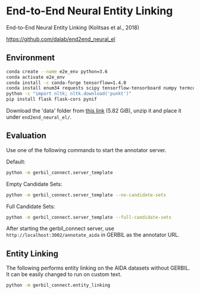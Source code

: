 # End-to-End Neural Entity Linking

End-to-End Neural Entity Linking (Kolitsas et al., 2018)

<https://github.com/dalab/end2end_neural_el>

## Environment

```bash
conda create --name e2e_env python=3.6
conda activate e2e_env
conda install -c conda-forge tensorflow=1.4.0
conda install enum34 requests scipy tensorflow-tensorboard numpy termcolor gensim nltk
python -c "import nltk; nltk.download('punkt')"
pip install flask flask-cors pynif
```

Download the 'data' folder from [this link](https://drive.google.com/file/d/1OSKvIiXHVVaWUhQ1-fpvePTBQfgMT6Ps/view?usp=sharing) (5.82 GiB), unzip it and place it under `end2end_neural_el/`.

## Evaluation

Use one of the following commands to start the annotator server.

Default:

```bash
python -m gerbil_connect.server_template
```

Empty Candidate Sets:

```bash
python -m gerbil_connect.server_template --no-candidate-sets
```

Full Candidate Sets:

```bash
python -m gerbil_connect.server_template --full-candidate-sets
```

After starting the gerbil_connect server, use `http://localhost:3002/annotate_aida` in GERBIL as the annotator URL.

## Entity Linking

The following performs entity linking on the AIDA datasets without GERBIL. It can be easily changed to run on custom text.

```bash
python -m gerbil_connect.entity_linking
```
